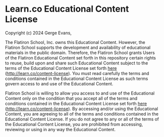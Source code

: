 # Learn.co Educational Content License

Copyright (c) 2024 Gerge Evans, 

The Flatiron School, Inc. owns this Educational Content. However, the Flatiron
School supports the development and availability of educational materials in
the public domain. Therefore, the Flatiron School grants Users of the Flatiron
Educational Content set forth in this repository certain rights to reuse, build
upon and share such Educational Content subject to the terms of the Educational
Content License set forth [here](http://learn.co/content-license)
(http://learn.co/content-license). You must read carefully the terms and
conditions contained in the Educational Content License as such terms govern
access to and use of the Educational Content.

Flatiron School is willing to allow you access to and use of the Educational
Content only on the condition that you accept all of the terms and conditions
contained in the Educational Content License set forth
[here](http://learn.co/content-license) (http://learn.co/content-license).  By
accessing and/or using the Educational Content, you are agreeing to all of the
terms and conditions contained in the Educational Content License.  If you do
not agree to any or all of the terms of the Educational Content License, you
are prohibited from accessing, reviewing or using in any way the Educational
Content.
